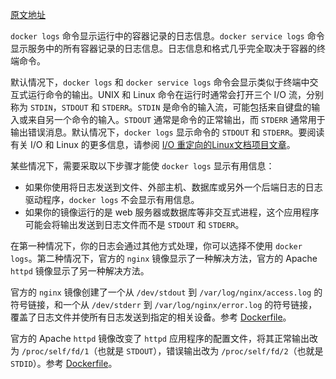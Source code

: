 [原文地址](https://docs.docker.com/config/containers/logging/)

`docker logs` 命令显示运行中的容器记录的日志信息。`docker service logs` 命令显示服务中的所有容器记录的日志信息。日志信息和格式几乎完全取决于容器的终端命令。

默认情况下，`docker logs` 和 `docker service logs` 命令会显示类似于终端中交互式运行命令的输出。UNIX 和 Linux 命令在运行时通常会打开三个 I/O 流，分别称为 `STDIN`，`STDOUT` 和 `STDERR`。`STDIN` 是命令的输入流，可能包括来自键盘的输入或来自另一个命令的输入。`STDOUT` 通常是命令的正常输出，而 `STDERR` 通常用于输出错误消息。默认情况下，`docker logs`  显示命令的 `STDOUT` 和 `STDERR`。要阅读有关 I/O 和 Linux 的更多信息，请参阅 [I/O 重定向的Linux文档项目文章](http://www.tldp.org/LDP/abs/html/io-redirection.html)。

某些情况下，需要采取以下步骤才能使 `docker logs` 显示有用信息：

- 如果你使用将日志发送到文件、外部主机、数据库或另外一个后端日志的日志驱动程序，`docker logs` 不会显示有用信息。
- 如果你的镜像运行的是 web 服务器或数据库等非交互式进程，这个应用程序可能会将输出发送到日志文件而不是 `STDOUT` 和 `STDERR`。

在第一种情况下，你的日志会通过其他方式处理，你可以选择不使用 `docker logs`。第二种情况下，官方的 `nginx` 镜像显示了一种解决方法，官方的 Apache `httpd` 镜像显示了另一种解决方法。

官方的 `nginx` 镜像创建了一个从 `/dev/stdout` 到 `/var/log/nginx/access.log` 的符号链接，和一个从 `/dev/stderr` 到 `/var/log/nginx/error.log` 的符号链接，覆盖了日志文件并使所有日志发送到指定的相关设备。参考 [Dockerfile](https://github.com/nginxinc/docker-nginx/blob/8921999083def7ba43a06fabd5f80e4406651353/mainline/jessie/Dockerfile#L21-L23)。

官方的 Apache `httpd` 镜像改变了 `httpd` 应用程序的配置文件，将其正常输出改为 `/proc/self/fd/1`（也就是 `STDOUT`），错误输出改为 `/proc/self/fd/2`（也就是 `STDID`）。参考 [Dockerfile](https://github.com/docker-library/httpd/blob/b13054c7de5c74bbaa6d595dbe38969e6d4f860c/2.2/Dockerfile#L72-L75)。
